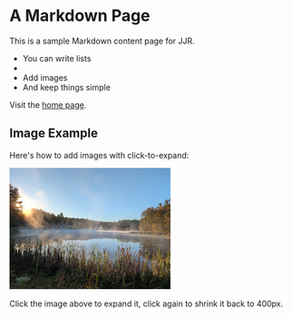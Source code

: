 <!-- content-name: Sample Markdown -->

# A Markdown Page

This is a sample Markdown content page for JJR.

- You can write lists
- 
- Add images
- And keep things simple

Visit the [home page](/index.html).

## Image Example

Here's how to add images with click-to-expand:

<img src="/media/PXL_20251002_113821835.jpg" alt="Sample image" style="max-width: 400px; cursor: pointer;" onclick="this.style.maxWidth = this.style.maxWidth === '400px' ? '100%' : '400px'">

Click the image above to expand it, click again to shrink it back to 400px.
